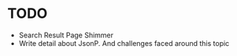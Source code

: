 # TODO

- Search Result Page Shimmer
- Write detail about JsonP. And challenges faced around this topic